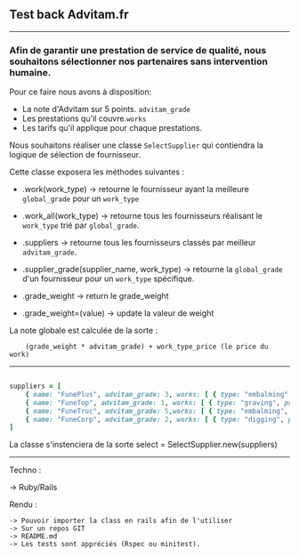 ## Test back Advitam.fr

---
###  Afin de garantir une prestation de service de qualité, nous souhaitons sélectionner nos partenaires sans intervention humaine.

Pour ce faire nous avons à disposition:

- La note d'Advitam sur 5 points. `advitam_grade`
- Les prestations qu'il couvre.`works`
- Les tarifs qu'il applique pour chaque prestations. 

Nous souhaitons réaliser une classe `SelectSupplier` qui contiendra la logique de sélection de fournisseur.

Cette classe exposera les méthodes suivantes : 

- .work(work_type) -> retourne le fournisseur ayant la meilleure `global_grade` pour un `work_type`

- .work_all(work_type) -> retourne tous les fournisseurs réalisant le `work_type` trié par `global_grade`.

- .suppliers -> retourne tous les fournisseurs classés par meilleur `advitam_grade`.

- .supplier_grade(supplier_name, work_type) -> retourne la `global_grade` d'un fournisseur pour un `work_type` spécifique.

- .grade_weight -> return le grade_weight

- .grade_weight=(value) -> update la valeur de weight

La note globale est calculée de la sorte :

```
	(grade_weight * advitam_grade) + work_type_price (le price du work)
```

--- 
```ruby

suppliers = [
    { name: "FunePlus", advitam_grade: 3, works: [ { type: "embalming", price: 350 }, {type: "transport_before_casketing", price: 450} ]},
    { name: "FuneTop", advitam_grade: 1, works: [ { type: "graving", price: 10 } ]},
    { name: "FuneTruc", advitam_grade: 5,works: [ { type: "embalming", price: 750 }]},
    { name: "FuneCorp", advitam_grade: 2, works: [ { type: "digging", price: 350 }]}
]

```

La classe s'instenciera de la sorte select = SelectSupplier.new(suppliers)

--- 

Techno : 

-> Ruby/Rails

Rendu :

    -> Pouvoir importer la class en rails afin de l'utiliser
    -> Sur un repos GIT 
    -> README.md 
    -> Les tests sont appréciés (Rspec ou minitest). 
